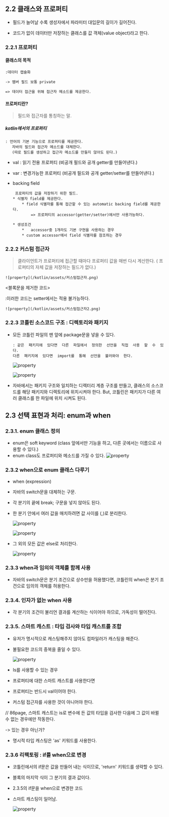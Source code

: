## 2.2 클래스와 프로퍼티

- 필드가 늘어날 수록 생성자에서 파라미터 대입문의 길이가 길어진다.

- 코드가 없이 데이터만 저장하는 클래스를 값 객체(value object)라고 한다.

### 2.2.1 프로퍼티

#### 클래스의 목적

	:데이터 캡슐화

	-> 멤버 필드 보통 private

	=> 데이터 접근을 위해 접근자 메소드를 제공한다.

#### 프로퍼티란?
> 필드와 접근자를 통칭하는 말.

##### kotlin에서의 프로퍼티 
	: 언어의 기본 기능으로 프로퍼티를 제공한다.
	   자바의 필드와 접근자 메소드를 대체한다.
	   (따로 필드를 생성하고 접근자 메소드를 만들지 않아도 된다.)

-  val : 읽기 전용 프로퍼티
	(비공개 필드와 공개 getter를 만들어낸다.)

- var : 변경가능한 프로퍼티
	(비공개 필드와 공개 getter/setter를 만들어낸다.)

* backing field
	```
	 프로퍼티의 값을 저장하기 위한 필드.
	* 식별자 field를 제공한다.
		* field 식별자를 통해 접근할 수 있는 automatic backing field를 제공한다.
			=> 프로퍼티의 accessor(getter/setter)에서만 사용가능하다.

	* 생성조건
		*   accessor중 1개라도 기본 구현을 사용하는 경우
		* custom accessor에서 field 식별자를 참조하는 경우

### 2.2.2 커스텀 접근자
>클라이언트가 프로퍼티에 접근할 때마다 프로퍼티 값을 매번 다시 계산한다.
	( 프로퍼티의 자체 값을 저장하는 필드가 없다.)

	![property](/kotlin/assets/커스텀접근자.png)

<블록문을  제거한  코드>

:이러한  코드는 setter에서는  적용  불가능하다.

	![property](/kotlin/assets/커스텀접근자2.png)

### 2.2.3 코틀린  소스코드  구조 : 디렉토리와  패키지

-   모든  코틀린  파일의  맨  앞에  package문을  넣을  수  있다.

		: 같은  패키지에  있다면  다른  파일에서  정의한  선언을  직접  사용  할  수  있다.
		다른  패키지에  있다면  import를  통해  선언을  불러와야  한다.

	![property](/kotlin/assets/패키지1.png)

	![property](/kotlin/assets/패키지2.png)
	
-   자바에서는  패키지  구조와  일치하는  디렉터리  계층  구조를  만들고, 클래스의  소스코드를  해당  패키지와  디렉토리에  위치시켜야  한다.
	But, 코틀린은  패키지가  다른  여러  클래스를  한  파일에  위치  시켜도  된다.

## 2.3 선택  표현과  처리: enum과  when

### 2.3.1. enum  클래스  정의

-   enum은  soft keyword (class 앞에서만  기능을  하고, 다른  곳에서는  이름으로  사용할  수  있다.)
-   enum class도  프로퍼티와  메소드를  가질  수  있다.
	![property](/kotlin/assets/enum.png)

### 2.3.2 when으로  enum 클래스  다루기

-   when (expression)

-   자바의  switch문을  대체하는  구문.
-   각  분기의  끝에  break;  구문을  넣지  않아도  된다.
-   한  분기  안에서  여러  값을  매치하려면  값  사이를 (,)로  분리한다.

	![property](/kotlin/assets/when.png)

	![property](/kotlin/assets/when2.png)

-   그  외의  모든  값은  else로  처리한다.

	![property](/kotlin/assets/when3.png)

### 2.3.3 when과  임의의  객체를  함께  사용

-   자바의  switch문은  분기  조건으로  상수만을  허용했다면, 코틀린의  when은  분기  조건으로  임의의  객체를  허용한다.

### 2.3.4. 인자가  없는  when 사용

-   각  분기의  조건이  불리언  결과를  계산하는  식이어야  하므로, 가독성이  떨어진다.

### 2.3.5. 스마트  캐스트 :  타입  검사와  타입  캐스트를  조합

-   유저가  명시적으로  캐스팅해주지  않아도  컴파일러가  캐스팅을  해준다.

-   불필요한  코드의  중복을  줄일  수  있다.

	![property](/kotlin/assets/smartcast.png)

-   Is를  사용할  수  있는  경우

-   프로퍼티에  대한  스마트  캐스트를  사용한다면

-   프로퍼티는  반드시  val이어야  한다.
-   커스텀  접근자를  사용한  것이  아니어야  한다.

// 86page, 스마트  캐스트는  is로  변수에  든  값의  타입을  검사한  다음에  그  값이  바뀔  수  없는  경우에만  작동한다.

-> 있는  경우  아닌가?

-   명시적  타입  캐스팅은  'as' 키워드를  사용한다.

### 2.3.6 리팩토링 : if를 when으로  변경

-   코틀린에서의  if문은  값을  만들어  내는  식이므로, 'return'  키워드를  생략할  수  있다.

-   블록의  마지막  식이  그  분기의  결과  값이다.

-   2.3.5의  if문을  when으로  변경한  코드

-   스마트  캐스팅이  일어남.

	![property](/kotlin/assets/if.png)